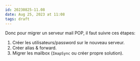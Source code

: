 ```yaml
---
id: 20230825-11.08
date: Aug 25, 2023 at 11:08
tags: draft
---
```


Donc pour migrer un serveur mail POP, il faut suivre ces étapes:
1. Créer les utilisateurs/password sur le nouveau serveur.
2. Créer alias & forward.
3. Migrer les mailbox (`ImapSync` ou créer propre solution). 
